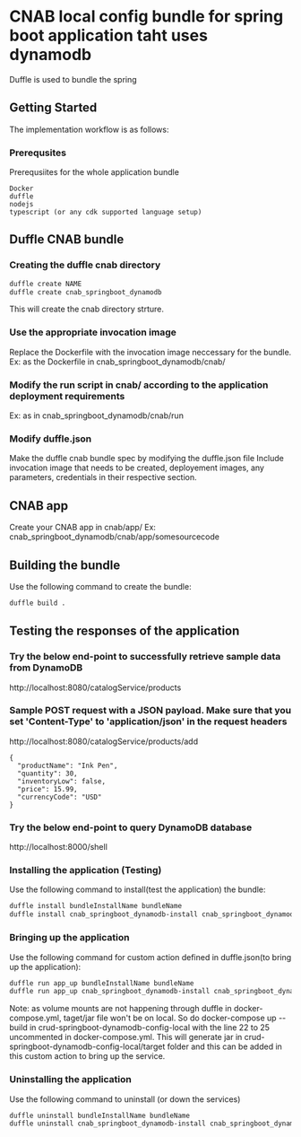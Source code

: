 # CNAB local config bundle for spring boot application taht uses dynamodb

Duffle is used to bundle the spring


## Getting Started

The implementation workflow is as follows:

### Prerequsites

Prerequsiites for the whole application bundle
```
Docker
duffle
nodejs
typescript (or any cdk supported language setup)

```

## Duffle CNAB bundle

### Creating the duffle cnab directory 
```bash
duffle create NAME
duffle create cnab_springboot_dynamodb
```
This will create the cnab directory strture.

### Use the appropriate invocation image
Replace the Dockerfile with the invocation image neccessary for the bundle. <br />
Ex: as the Dockerfile in cnab_springboot_dynamodb/cnab/ 

### Modify the run script in cnab/ according to the application deployment requirements
Ex: as in cnab_springboot_dynamodb/cnab/run

### Modify duffle.json
Make the duffle cnab bundle spec by modifying the duffle.json file
Include invocation image that needs to be created, deployement images,  any parameters, credentials in their respective section.



## CNAB app

Create your CNAB app in cnab/app/
Ex: cnab_springboot_dynamodb/cnab/app/somesourcecode

## Building the bundle
Use the following command to create the bundle:
``` bash
duffle build .
```

## Testing the responses of the application

### Try the below end-point to successfully retrieve sample data from DynamoDB
http://localhost:8080/catalogService/products

### Sample POST request with a JSON payload. Make sure that you set 'Content-Type' to 'application/json' in the request headers
http://localhost:8080/catalogService/products/add   
```
{
  "productName": "Ink Pen",
  "quantity": 30,
  "inventoryLow": false,
  "price": 15.99,
  "currencyCode": "USD"
}
```

### Try the below end-point to query DynamoDB database
http://localhost:8000/shell

<!-- ### Creating the credential set
Use the following command to generate the credential set
``` bash
duffle credentials generate bundleName CredentialName -q
duffle credentials generate cdk-fargate-ecs-creds cdk-fargate-ecs -q
``` -->

<!-- ### Fill the credential set with the appropriate secret values -->


### Installing the application (Testing)
Use the following command to install(test the application) the bundle:
``` bash
duffle install bundleInstallName bundleName
duffle install cnab_springboot_dynamodb-install cnab_springboot_dynamodb
```


### Bringing up the application
Use the following command for custom action defined in duffle.json(to bring up the application):
``` bash
duffle run app_up bundleInstallName bundleName
duffle run app_up cnab_springboot_dynamodb-install cnab_springboot_dynamodb
```
Note: as volume mounts are not happening through duffle in docker-compose.yml, taget/jar file won't be on local. So do docker-compose up --build in crud-springboot-dynamodb-config-local with the line 22 to 25 uncommented in docker-compose.yml. This will generate jar in crud-springboot-dynamodb-config-local/target folder and this can be added in this custom action to bring up the service.

### Uninstalling the application
Use the following command to uninstall (or down the services)
``` bash
duffle uninstall bundleInstallName bundleName
duffle uninstall cnab_springboot_dynamodb-install cnab_springboot_dynamodb
```
